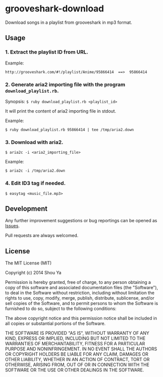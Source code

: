 # grooveshark-download


Download songs in a playlist from grooveshark in mp3 format.

## Usage
### 1. Extract the playlist ID from URL.


Example:

    http://grooveshark.com/#!/playlist/Anime/95866414  ==>  95866414

### 2. Generate aria2 importing file with the program `download_playlist.rb`.


Synopsis: `$ ruby download_playlist.rb <playlist_id>`

It will print the content of aria2 importing file in stdout.

Example:

    $ ruby download_playlist.rb 95866414 | tee /tmp/aria2.down

### 3. Download with aria2.


    $ aria2c -i <aria2_importing_file>

Example:

    $ aria2c -i /tmp/aria2.down

### 4. Edit ID3 tag if needed.

    $ easytag <music_file.mp3>

## Development

Any further improvement suggestions or bug reportings can be opened as [Issues](https://github.com/shouya/grooveshark-download/issues).

Pull requests are always welcomed.


## License
The MIT License (MIT)

Copyright (c) 2014 Shou Ya

Permission is hereby granted, free of charge, to any person obtaining a copy
of this software and associated documentation files (the "Software"), to deal
in the Software without restriction, including without limitation the rights
to use, copy, modify, merge, publish, distribute, sublicense, and/or sell
copies of the Software, and to permit persons to whom the Software is
furnished to do so, subject to the following conditions:

The above copyright notice and this permission notice shall be included in
all copies or substantial portions of the Software.

THE SOFTWARE IS PROVIDED "AS IS", WITHOUT WARRANTY OF ANY KIND, EXPRESS OR
IMPLIED, INCLUDING BUT NOT LIMITED TO THE WARRANTIES OF MERCHANTABILITY,
FITNESS FOR A PARTICULAR PURPOSE AND NONINFRINGEMENT. IN NO EVENT SHALL THE
AUTHORS OR COPYRIGHT HOLDERS BE LIABLE FOR ANY CLAIM, DAMAGES OR OTHER
LIABILITY, WHETHER IN AN ACTION OF CONTRACT, TORT OR OTHERWISE, ARISING FROM,
OUT OF OR IN CONNECTION WITH THE SOFTWARE OR THE USE OR OTHER DEALINGS IN
THE SOFTWARE.




